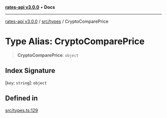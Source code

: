 [**rates-api v3.0.0**](../../../README.md) • **Docs**

***

[rates-api v3.0.0](../../../modules.md) / [src/types](../README.md) / CryptoComparePrice

# Type Alias: CryptoComparePrice

> **CryptoComparePrice**: `object`

## Index Signature

 \[`key`: `string`\]: `object`

## Defined in

[src/types.ts:129](https://github.com/ZelCore-io/rates-api/blob/6685e3f3773638f4d641af3eec276ce5ce2b0d4c/src/types.ts#L129)
